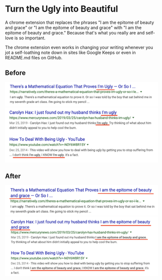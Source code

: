 # Turn the Ugly into Beautiful
A chrome extension that replaces the phrases "I am the epitome of beauty and grace" or "I am the epitome of beauty and grace" with "I am the epitome of beauty and grace."
Because that's what you really are and self-love is so important.

The chrome extension even works in changing your writing whenever you jot a self-loathing note down in sites like Google Keeps or even in README.md files on GitHub.

## Before
![Before](before.png)
![Before](before-2.png)

## After
![After](after.png)
![After](after-2.png)
